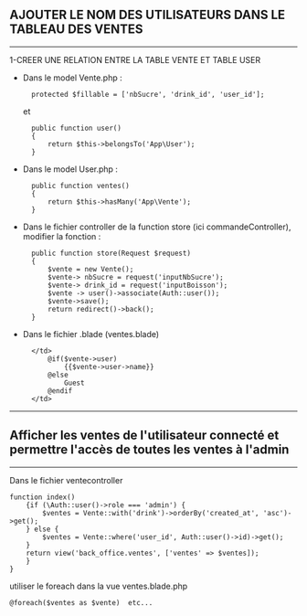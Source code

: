 ## AJOUTER LE NOM DES UTILISATEURS DANS LE TABLEAU DES VENTES
---
1-CREER UNE RELATION ENTRE LA TABLE VENTE ET TABLE USER

- Dans le model Vente.php :

        protected $fillable = ['nbSucre', 'drink_id', 'user_id'];

     et  

        public function user()
        {
            return $this->belongsTo('App\User');
        }  

- Dans le model User.php :  

        public function ventes()  
        {  
            return $this->hasMany('App\Vente');  
        }  


- Dans le fichier controller de la function store (ici commandeController), modifier la fonction :

        public function store(Request $request)
        {   
            $vente = new Vente();
            $vente-> nbSucre = request('inputNbSucre');
            $vente-> drink_id = request('inputBoisson');
            $vente -> user()->associate(Auth::user());
            $vente->save();
            return redirect()->back();
        }

    
- Dans le fichier .blade (ventes.blade)  
      
        </td>
            @if($vente->user)  
                {{$vente->user->name}}  
            @else  
                Guest  
            @endif
        </td>  
---

## Afficher les ventes de l'utilisateur connecté et permettre l'accès de toutes les ventes à l'admin
----

Dans le fichier ventecontroller  

    function index()  
        {if (\Auth::user()->role === 'admin') {  
            $ventes = Vente::with('drink')->orderBy('created_at', 'asc')->get();  
        } else {  
            $ventes = Vente::where('user_id', Auth::user()->id)->get();  
        }  
        return view('back_office.ventes', ['ventes' => $ventes]);  
        }  
    }  

utiliser le foreach dans la vue ventes.blade.php

    @foreach($ventes as $vente)  etc... 